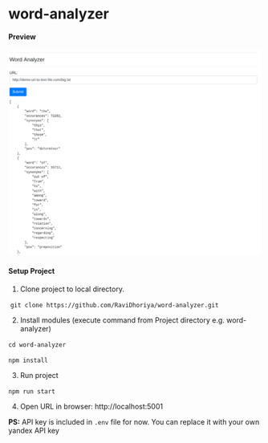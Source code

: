 # word-analyzer

#### Preview
![](https://raw.githubusercontent.com/RaviDhoriya/word-analyzer/master/public/preview.png)

#### Setup Project
1. Clone project to local directory.

&nbsp;`git clone https://github.com/RaviDhoriya/word-analyzer.git`

2. Install modules (execute command from Project directory e.g. word-analyzer)

`cd word-analyzer`

`npm install`

3. Run project

`npm run start`

4. Open URL in browser: http://localhost:5001

<b>PS:</b> API key is included in `.env` file for now. You can replace it with your own yandex API key
